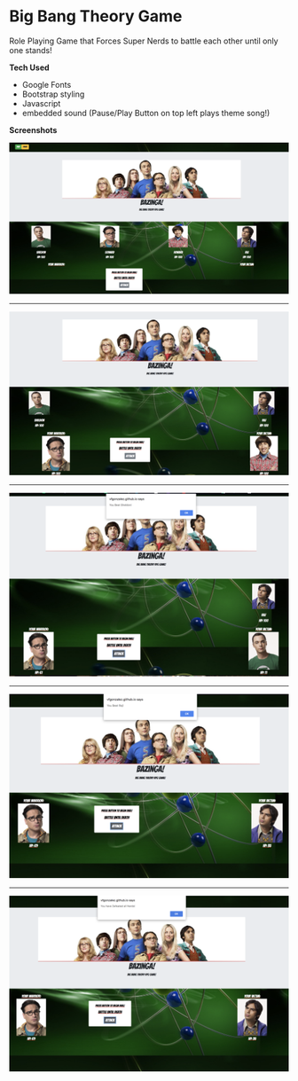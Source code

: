 # Big Bang Theory Game

Role Playing Game that Forces Super Nerds to battle each other until only one stands!

**Tech Used**
- Google Fonts
- Bootstrap styling
- Javascript
- embedded sound (Pause/Play Button on top left plays theme song!)


**Screenshots**


![Landing Page](./assets/images/landing.png "Home Page")

------------------------------------------------


![Chosen Character](./assets/images/chosen.png "Select Players")



------------------------------------------------


![Defeat of Nerd](./assets/images/win2.png "Home Page")



------------------------------------------------


![Last Nerd Beat](./assets/images/finalwin.png "Home Page")



------------------------------------------------


![Win the Game](./assets/images/winall.png "Home Page")